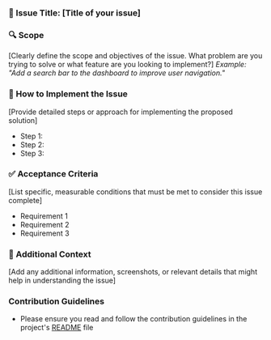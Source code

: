 ### 📝 Issue Title: [Title of your issue]

### 🔍 Scope

[Clearly define the scope and objectives of the issue. What problem are you trying to solve or what feature are you looking to implement?]
_Example: "Add a search bar to the dashboard to improve user navigation."_

### 🔄 How to Implement the Issue

[Provide detailed steps or approach for implementing the proposed solution]

- Step 1:
- Step 2:
- Step 3:

### ✅ Acceptance Criteria

[List specific, measurable conditions that must be met to consider this issue complete]

- Requirement 1
- Requirement 2
- Requirement 3

### 📸 Additional Context

[Add any additional information, screenshots, or relevant details that might help in understanding the issue]

### Contribution Guidelines

- Please ensure you read and follow the contribution guidelines in the project's [README]() file
